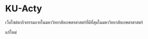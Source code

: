 # KU-Acty

เว็บไซต์หากิจกรรมภายในมหาวิทยาลัยเกษตรศาสตร์ที่ดีที่สุดในมหาวิทยาลัยเกษตรศาสตร์ 

แก้ใหม่
